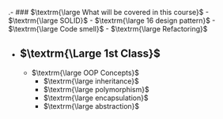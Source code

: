 .- ### $\textrm{\large What will be covered in this course}$
    - $\textrm{\large SOLID}$
    - $\textrm{\large 16 design pattern}$
    - $\textrm{\large Code smell}$
    - $\textrm{\large Refactoring}$
    
     
- ## $\textrm{\Large 1st Class}$
    - $\textrm{\large OOP Concepts}$
         - $\textrm{\large inheritance}$
         - $\textrm{\large polymorphism}$
         - $\textrm{\large encapsulation}$
         - $\textrm{\large abstraction}$
 
    

